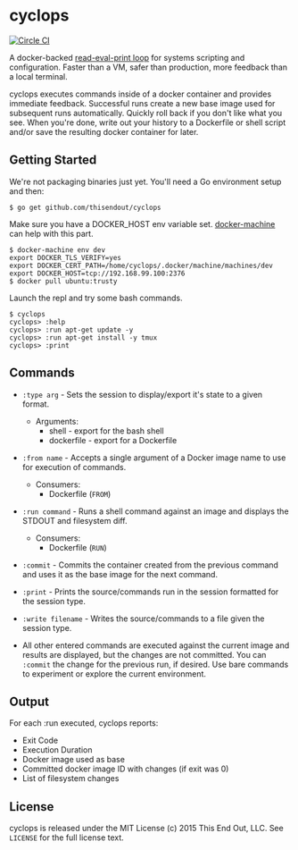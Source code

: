 # cyclops
[![Circle CI](https://circleci.com/gh/thisendout/cyclops.svg?style=svg)](https://circleci.com/gh/thisendout/cyclops)

A docker-backed [read-eval-print loop](https://en.wikipedia.org/wiki/Read%E2%80%93eval%E2%80%93print_loop) for systems scripting and configuration.  Faster than a VM, safer than production, more feedback than a local terminal.

cyclops executes commands inside of a docker container and provides immediate feedback.  Successful runs create a new base image used for subsequent runs automatically.  Quickly roll back if you don't like what you see.  When you're done, write out your history to a Dockerfile or shell script and/or save the resulting docker container for later.

## Getting Started

We're not packaging binaries just yet.  You'll need a Go environment setup and then:

```
$ go get github.com/thisendout/cyclops
```

Make sure you have a DOCKER_HOST env variable set. [docker-machine](https://github.com/docker/machine) can help with this part.

```
$ docker-machine env dev
export DOCKER_TLS_VERIFY=yes
export DOCKER_CERT_PATH=/home/cyclops/.docker/machine/machines/dev
export DOCKER_HOST=tcp://192.168.99.100:2376
$ docker pull ubuntu:trusty
```

Launch the repl and try some bash commands.

```
$ cyclops
cyclops> :help
cyclops> :run apt-get update -y
cyclops> :run apt-get install -y tmux
cyclops> :print
```

## Commands

* ```:type arg``` - Sets the session to display/export it's state to a given format.
  * Arguments:
    * shell - export for the bash shell
    * dockerfile - export for a Dockerfile

* ```:from name``` - Accepts a single argument of a Docker image name to use for execution of commands.
  * Consumers:
    * Dockerfile (```FROM```)

* ```:run command``` - Runs a shell command against an image and displays the STDOUT and filesystem diff.
  * Consumers:
    * Dockerfile (```RUN```)

* ```:commit``` - Commits the container created from the previous command and uses it as the base image for the next command.

* ```:print``` - Prints the source/commands run in the session formatted for the session type.

* ```:write filename``` - Writes the source/commands to a file given the session type.

* All other entered commands are executed against the current image and results are displayed, but the changes are not committed.  You can `:commit` the change for the previous run, if desired.  Use bare commands to experiment or explore the current environment.

## Output

For each :run executed, cyclops reports:
 * Exit Code
 * Execution Duration
 * Docker image used as base
 * Committed docker image ID with changes (if exit was 0)
 * List of filesystem changes


## License

cyclops is released under the MIT License (c) 2015 This End Out, LLC. See `LICENSE` for the full license text.

